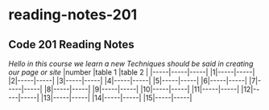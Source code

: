 # reading-notes-201
## Code 201 Reading Notes ##
*Hello
in this course we learn a new Techniques should be said in creating our page or site*
|number |table 1 |table 2 |
|-----|-----|-----|
|1|-----|-----|
|2|-----|-----|
|3|-----|-----|
|4|-----|-----|
|5|-----|-----|
|6|-----|-----|
|7|-----|-----|
|8|-----|-----|
|9|-----|-----|
|10|-----|-----|
|11|-----|-----|
|12|-----|-----|
|13|-----|-----|
|14|-----|-----|
|15|-----|-----|



